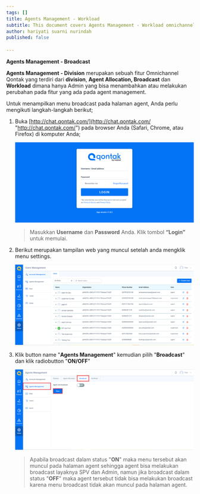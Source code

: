 ```yaml
---
tags: []
title: Agents Management - Workload
subtitle: This document covers Agents Management - Workload omnichannel system
author: hariyati suarni nurindah
published: false

---
```

**Agents Management - Broadcast**

**Agents Management - Division** merupakan sebuah fitur Omnichannel Qontak yang terdiri dari **division**, **Agent Allocation, Broadcast** dan **Workload** dimana hanya Admin yang bisa menambahkan atau melakukan perubahan pada fitur yang ada pada agent management.

Untuk menampilkan menu broadcast pada halaman agent, Anda perlu mengikuti langkah-langkah berikut;

1. Buka [http://chat.qontak.com/](http://chat.qontak.com/ "http://chat.qontak.com/") pada browser Anda (Safari, Chrome, atau Firefox) di komputer Anda;

   ![](/uploads/login-qontak-c.png)

   > Masukkan **Username** dan **Password** Anda. Klik tombol **“Login”** untuk memulai.
2. Berikut merupakan tampilan web yang muncul setelah anda mengklik menu settings.

   ![](/uploads/accounma1.PNG)
3. Klik button name "**Agents Management**" kemudian pilih "**Broadcast**" dan klik radiobutton "**ON/OFF**"

   ![](/uploads/broadcast.PNG)

   > Apabila broadcast dalam status "**ON**" maka menu tersebut akan muncul pada halaman agent sehingga agent bisa melakukan broadcast layaknya SPV dan Admin, namun jika broadcast dalam status "**OFF**" maka agent tersebut tidak bisa melakukan broadcast karena menu broadcast tidak akan muncul pada halaman agent.